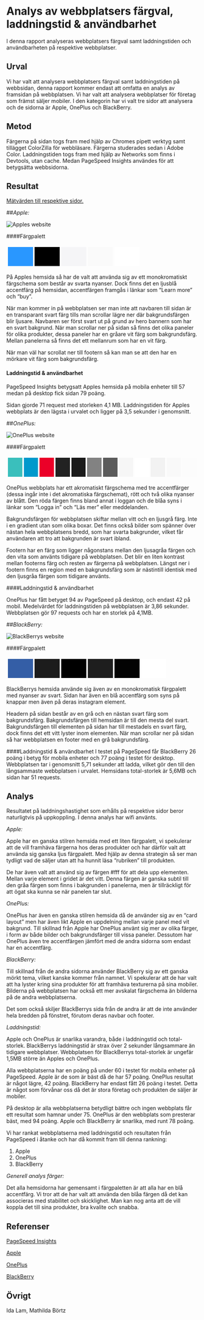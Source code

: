 <style>
article table tr {
    box-shadow: unset;
}
</style>

Analys av webbplatsers färgval, laddningstid & användbarhet
=======================
I denna rapport analyseras webbplatsers färgval samt laddningstiden och användbarheten på respektive webbplatser.

Urval
-----------------------
Vi har valt att analysera webbplatsers färgval samt laddningstiden på webbsidan, denna rapport kommer endast att omfatta en analys av framsidan på webbplatsen. Vi har valt att analysera webbplatser för företag som främst säljer mobiler. I den kategorin har vi valt tre sidor att analysera och de sidorna är Apple, OnePlus och BlackBerry.

Metod
-----------------------
Färgerna på sidan togs fram med hjälp av Chromes pipett verktyg samt tillägget ColorZilla för webbläsare. Färgerna studerades sedan i Adobe Color. Laddningstiden togs fram med hjälp av Networks som finns i Devtools, utan cache. Medan PageSpeed Insights användes för att betygsätta webbsidorna.

Resultat
-----------------------
<a href="https://docs.google.com/spreadsheets/d/1HBUq8UerEJpziohVGjHJtMaw5w1U7-ViJIOejKUNKkM/edit?usp=sharing">Mätvärden till respektive sidor.</a>

##_Apple:_

<img src="../htdocs/image/apple.png?h=40%" alt="Apples website">

####Färgpalett
<table style="border-spacing: 4px; border-collapse: separate">
            <tbody>
                <tr>
                    <td style="height: 50px; width: 50px; background-color: #2997ff">
                    </td>
                    <td style="height: 50px; width: 50px; background-color: #000">
                    </td>
                    <td style="height: 50px; width: 50px; background-color: #f5f5f7">
                    </td>
                    <td style="height: 50px; width: 50px; background-color: #fafafa">
                    </td>
                    <td style="height: 50px; width: 50px; background-color: #fff">
                    </td>
                </tr>
            </tbody>
  </table>
På Apples hemsida så har de valt att använda sig av ett monokromatiskt färgschema som består av svarta nyanser. Dock finns det en ljusblå accentfärg på hemsidan, accentfärgen framgås i länkar som “Learn more” och “buy”.

När man kommer in på webbplatsen ser man inte att navbaren till sidan är en transparant svart färg tills man scrollar lägre ner där bakgrundsfärgen blir ljusare. Navbaren ser först svart ut på grund av hero bannern som har en svart bakgrund. När man scrollar ner på sidan så finns det olika paneler för olika produkter, dessa paneler har en gråare vit färg som bakgrundsfärg. Mellan panelerna så finns det ett mellanrum som har en vit färg.

När man väl har scrollat ner till footern så kan man se att den har en mörkare vit färg som bakgrundsfärg.

#### Laddningstid & användbarhet
PageSpeed Insights betygsatt Apples hemsida på mobila enheter till 57 medan på desktop fick sidan 79 poäng.

Sidan gjorde 71 request med storleken 4,1 MB. Laddningstiden för Apples webbplats är den lägsta i urvalet och ligger på 3,5 sekunder i genomsnitt.

##_OnePlus:_

<img src="../htdocs/image/oneplus.png?h=40%" alt="OnePlus website">

####Färgpalett
<table style="border-spacing: 4px; border-collapse: separate">
            <tbody>
                <tr>
                    <td style="height: 50px; width: 50px; background-color: #3ABFBC">
                    </td>
                    <td style="height: 50px; width: 50px; background-color: #09c">
                    </td>
                    <td style="height: 50px; width: 50px; background-color: #EB0028">
                    </td>
                    <td style="height: 50px; width: 50px; background-color: #222">
                    </td>
                    <td style="height: 50px; width: 50px; background-color: #1A1A1A ">
                    </td>
                    <td style="height: 50px; width: 50px; background-color: #828282">
                    </td>
                    <td style="height: 50px; width: 50px; background-color: #5B5B5B">
                    </td>
                    <td style="height: 50px; width: 50px; background-color: #F6F6F6">
                    </td>
                    <td style="height: 50px; width: 50px; background-color: #FFF">
                    </td>
                    <td style="height: 50px; width: 50px; background-color: #F2F2F2">
                    </td>
                    <td style="height: 50px; width: 50px; background-color: #f9f9f9 ">
                    </td>
	                <td style="height: 50px; width: 50px; background-color: #fcfcfc ">
                    </td>
                </tr>
            </tbody>
  </table>

OnePlus webbplats har ett akromatiskt färgschema med tre accentfärger (dessa ingår inte i det akromatiska färgschemat), rött och två olika nyanser av blått. Den röda färgen finns bland annat i loggan och de blåa syns i länkar som “Logga in” och “Läs mer” eller meddelanden.

Bakgrundsfärgen för webbplatsen skiftar mellan vitt och en ljusgrå färg. Inte i en gradient utan som olika boxar. Det finns också bilder som spänner över nästan hela webbplatsens bredd, som har svarta bakgrunder, vilket får användaren att tro att bakgrunden är svart ibland.

Footern har en färg som ligger någonstans mellan den ljusagråa färgen och den vita som använts tidigare på webbplatsen. Det blir en liten kontrast mellan footerns färg och resten av färgerna på webbplatsen. Längst ner i footern finns en region med en bakgrundsfärg som är nästintill identisk med den ljusgråa färgen som tidigare använts.

####Laddningstid & användbarhet

OnePlus har fått betyget 94 av PageSpeed på desktop, och endast 42 på mobil. Medelvärdet för laddningstiden på webbplatsen är 3,86 sekunder. Webbplatsen gör 97 requests och har en storlek på 4,1MB.

##_BlackBerry:_

<img src="../htdocs/image/blackberry.png?h=40%" alt="BlackBerrys website">

####Färgpalett
<table style="border-spacing: 4px; border-collapse: separate">
            <tbody>
                <tr>
                    <td style="height: 50px; width: 50px; background-color: #345ea6">
                    </td>
                    <td style="height: 50px; width: 50px; background-color: #1c1c1c">
                    </td>
                    <td style="height: 50px; width: 50px; background-color: #000">
                    </td>
                    <td style="height: 50px; width: 50px; background-color: #1e1e1e">
                    </td>
                    <td style="height: 50px; width: 50px; background-color: #030303">
                    </td>
                    <td style="height: 50px; width: 50px; background-color: #fff">
                    </td>
                </tr>
            </tbody>
  </table>
BlackBerrys hemsida använde sig även av en monokromatisk färgpalett med nyanser av svart. Sidan har även en blå accentfärg som syns på knappar men även på deras instagram element.

Headern på sidan består av en grå och en nästan svart färg som bakgrundsfärg. Bakgrundsfärgen till hemsidan är till den mesta del svart. Bakgrundsfärgen till elementen på sidan har till mestadels en svart färg, dock finns det ett vitt lyster inom elementen.
När man scrollar ner på sidan så har webbplatsen en footer med en grå bakgrundsfärg.

####Laddningstid & användbarhet
I testet på PageSpeed får BlackBerry 26 poäng i betyg för mobila enheter och 77 poäng i testet för desktop. Webbplatsen tar i genomsnitt 5,71 sekunder att ladda, vilket gör den till den långsammaste webbplatsen i urvalet. Hemsidans total-storlek är 5,6MB och sidan har 51 requests.

Analys
-----------------------
Resultatet på laddningshastighet som erhålls på respektive sidor beror naturligtvis på uppkoppling. I denna analys har wifi använts.

_Apple:_

Apple har en ganska stilren hemsida med ett liten färgpalett, vi spekulerar att de vill framhäva färgerna hos deras produkter och har därför valt att använda sig ganska ljus färgpalett. Med hjälp av denna strategin så ser man tydligt vad de säljer utan att ha hunnit läsa “rubriken” till produkten.

De har även valt att använd sig av färgen #fff för att dela upp elementen. Mellan varje element i gridet är det vitt. Denna färgen är ganska subtil till den gråa färgen som finns i bakgrunden i panelerna, men är tillräckligt för att ögat ska kunna se när panelen tar slut.

_OnePlus:_

OnePlus har även en ganska stilren hemsida då de använder sig av en “card layout” men har även likt Apple en uppdelning mellan varje panel med vit bakgrund. Till skillnad från Apple har OnePlus använt sig mer av olika färger, i form av både bilder och bakgrundsfärger till vissa paneler. Dessutom har OnePlus även tre accentfärgen jämfört med de andra sidorna som endast har en accentfärg.

_BlackBerry:_

Till skillnad från de andra sidorna använder BlackBerry sig av ett ganska mörkt tema, vilket kanske kommer från namnet. Vi spekulerar att de har valt att ha lyster kring sina produkter för att framhäva texturerna på sina mobiler. Bilderna på webbplatsen har också ett mer avskalat färgschema än bilderna på de andra webbplatserna.

Det som också skiljer BlackBerrys sida från de andra är att de inte använder hela bredden på fönstret, förutom deras navbar och footer.

_Laddningstid:_

Apple och OnePlus är snarlika varandra, både i laddningstid och total-storlek. BlackBerrys laddningstid är strax över 2 sekunder långsammare än tidigare webbplatser. Webbplatsen för BlackBerrys total-storlek är ungefär 1,5MB större än Apples och OnePlus.

Alla webbplatserna har en poäng på under 60 i testet för mobila enheter på PageSpeed. Apple är de som är bäst då de har 57 poäng. OnePlus resultat är något lägre, 42 poäng. BlackBerry har endast fått 26 poäng i testet. Detta är något som förvånar oss då det är stora företag och produkten de säljer är mobiler.

På desktop är alla webbplatserna betydligt bättre och ingen webbplats får ett resultat som hamnar under 75. OnePlus är den webbplats som presterar bäst, med 94 poäng. Apple och BlackBerry är snarlika, med runt 78 poäng.

Vi har rankat webbplatserna med laddningstid och resultaten från PageSpeed i åtanke och har då kommit fram till denna rankning:

1. Apple
2. OnePlus
3. BlackBerry

_Generell analys färger:_

Det alla hemsidorna har gemensamt i färgpaletten är att alla har en blå accentfärg. Vi tror att de har valt att använda den blåa färgen då det kan associeras med stabilitet och skicklighet. Man kan nog anta att de vill koppla det till sina produkter, bra kvalite och snabba.

Referenser
-----------------------
<a href="https://developers.google.com/speed/pagespeed/insights/">PageSpeed Insights
</a>

<a href="https://www.apple.com">Apple</a>

<a href="https://www.oneplus.com/se">OnePlus</a>

<a href="https://blackberrymobile.com/emea/">BlackBerry</a>

Övrigt
-----------------------
Ida Lam, Mathilda Börtz
